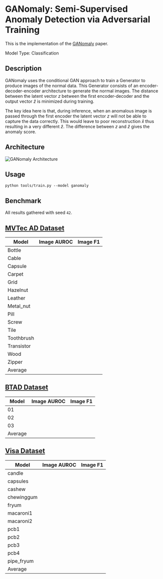 # GANomaly: Semi-Supervised Anomaly Detection via Adversarial Training

This is the implementation of the [GANomaly](https://arxiv.org/abs/1805.06725) paper.

Model Type: Classification

## Description

GANomaly uses the conditional GAN approach to train a Generator to produce images of the normal data. This Generator consists of an encoder-decoder-encoder architecture to generate the normal images. The distance between the latent vector $z$ between the first encoder-decoder and the output vector $\hat{z}$ is minimized during training.

The key idea here is that, during inference, when an anomalous image is passed through the first encoder the latent vector $z$ will not be able to capture the data correctly. This would leave to poor reconstruction $\hat{x}$ thus resulting in a very different $\hat{z}$. The difference between $z$ and $\hat{z}$ gives the anomaly score.

## Architecture

![GANomaly Architecture](https://raw.githubusercontent.com/openvinotoolkit/anomalib/main/docs/source/images/ganomaly/architecture.jpg "GANomaly Architecture")

## Usage

`python tools/train.py --model ganomaly`

## Benchmark

All results gathered with seed `42`.

## [MVTec AD Dataset](https://www.mvtec.com/company/research/datasets/mvtec-ad)

| Model      | Image AUROC | Image F1 |
| ---------- | ----------- | -------- |
| Bottle     |             |          |
| Cable      |             |          |
| Capsule    |             |          |
| Carpet     |             |          |
| Grid       |             |          |
| Hazelnut   |             |          |
| Leather    |             |          |
| Metal_nut  |             |          |
| Pill       |             |          |
| Screw      |             |          |
| Tile       |             |          |
| Toothbrush |             |          |
| Transistor |             |          |
| Wood       |             |          |
| Zipper     |             |          |
| Average    |             |          |

## [BTAD Dataset](https://www.mvtec.com/company/research/datasets/mvtec-ad)

| Model   | Image AUROC | Image F1 |
| ------- | ----------- | -------- |
| 01      |             |          |
| 02      |             |          |
| 03      |             |          |
| Average |             |          |

## [Visa Dataset](https://github.com/amazon-science/spot-diff)

| Model      | Image AUROC | Image F1 |
| ---------- | ----------- | -------- |
| candle     |             |          |
| capsules   |             |          |
| cashew     |             |          |
| chewinggum |             |          |
| fryum      |             |          |
| macaroni1  |             |          |
| macaroni2  |             |          |
| pcb1       |             |          |
| pcb2       |             |          |
| pcb3       |             |          |
| pcb4       |             |          |
| pipe_fryum |             |          |
| Average    |             |          |
